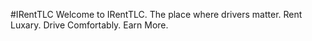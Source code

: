 #IRentTLC
Welcome to IRentTLC. The place where drivers matter. Rent Luxary. Drive Comfortably. Earn More.
